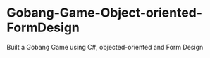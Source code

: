 # Gobang-Game-Object-oriented-FormDesign
Built a Gobang Game using C#, objected-oriented and Form Design
